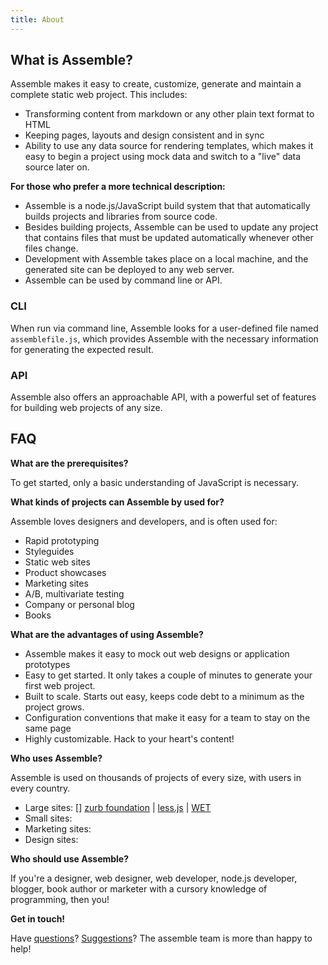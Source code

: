 ```yaml
---
title: About
---
```


<!-- toc -->

## What is Assemble?

Assemble makes it easy to create, customize, generate and maintain a complete static web project. This includes:

- Transforming content from markdown or any other plain text format to HTML
- Keeping pages, layouts and design consistent and in sync
- Ability to use any data source for rendering templates, which makes it easy to begin a project using mock data and switch to a "live" data source later on.

**For those who prefer a more technical description:**

- Assemble is a node.js/JavaScript build system that that automatically builds projects and libraries from source code. 
- Besides building projects, Assemble can be used to update any project that contains files that must be updated automatically whenever other files change.
- Development with Assemble takes place on a local machine, and the generated site can be deployed to any web server.
- Assemble can be used by command line or API.

### CLI

When run via command line, Assemble looks for a user-defined file named `assemblefile.js`, which provides Assemble with the necessary information for generating the expected result. 

### API

Assemble also offers an approachable API, with a powerful set of features for building web projects of any size. 

## FAQ

**What are the prerequisites?**

To get started, only a basic understanding of JavaScript is necessary. 

**What kinds of projects can Assemble by used for?**

Assemble loves designers and developers, and is often used for:

- Rapid prototyping
- Styleguides
- Static web sites
- Product showcases
- Marketing sites
- A/B, multivariate testing
- Company or personal blog
- Books

**What are the advantages of using Assemble?**

- Assemble makes it easy to mock out web designs or application prototypes
- Easy to get started. It only takes a couple of minutes to generate your first web project.
- Built to scale. Starts out easy, keeps code debt to a minimum as the project grows.
- Configuration conventions that make it easy for a team to stay on the same page
- Highly customizable. Hack to your heart's content!

**Who uses Assemble?**

Assemble is used on thousands of projects of every size, with users in every country. 

- Large sites: [] [zurb foundation][zurb] | [less.js](http://lesscss.org/) | [WET][]
- Small sites: 
- Marketing sites: 
- Design sites: 

**Who should use Assemble?**

If you're a designer, web designer, web developer, node.js developer, blogger, book author or marketer with a cursory knowledge of programming, then you!

**Get in touch!**

Have [questions][issue]? [Suggestions][issue]? The assemble team is more than happy to help! 



[WET]: https://wet-boew.github.io/v4.0-ci/index-en.html
[zurb]: http://foundation.zurb.com/docs/
[senheiser]: http://sennheiser-d1.com/
[issue]: https://github.com/assemble/assemble/issues/new?title=%5Byour%20topic%5D&body=assemble%20version%3A%20%5Breplace%20this%20with%20the%20version%20of%20assemble%20used%20on%20your%20project%5D%0Aoperating%20system%3A%20%5Breplace%20this%20with%20your%20os%5D%0A%0Adescription%3A%20%5Bplease%20provide%20as%20much%20detail%20as%20possible%20so%20we%20can%20do%20our%20best%20to%20help%20you%5D